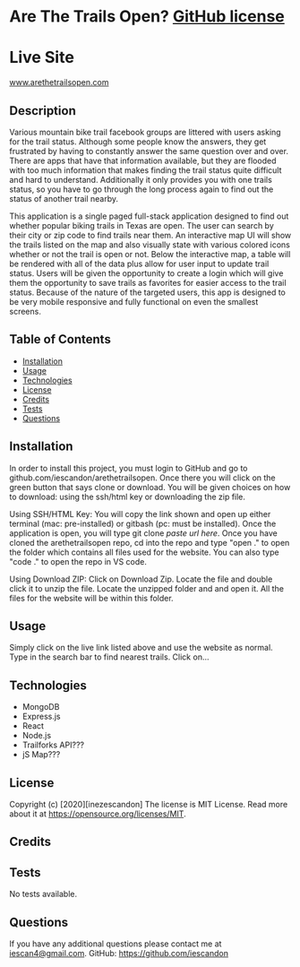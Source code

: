 # Are The Trails Open? [GitHub license](https://img.shields.io/badge/license-MIT%20License-blue.svg)

# Live Site

www.arethetrailsopen.com

## Description

Various mountain bike trail facebook groups are littered with users asking for the trail status. Although some people know the answers, they get frustrated by having to constantly answer the same question over and over. There are apps that have that information available, but they are flooded with too much information that makes finding the trail status quite difficult and hard to understand. Additionally it only provides you with one trails status, so you have to go through the long process again to find out the status of another trail nearby.

This application is a single paged full-stack application designed to find out whether popular biking trails in Texas are open. The user can search by their city or zip code to find trails near them. An interactive map UI will show the trails listed on the map and also visually state with various colored icons whether or not the trail is open or not. Below the interactive map, a table will be rendered with all of the data plus allow for user input to update trail status. Users will be given the opportunity to create a login which will give them the opportunity to save trails as favorites for easier access to the trail status. Because of the nature of the targeted users, this app is designed to be very mobile responsive and fully functional on even the smallest screens.

## Table of Contents

- [Installation](#installation)
- [Usage](#usage)
- [Technologies](#technologies)
- [License](#license)
- [Credits](#credits)
- [Tests](#tests)
- [Questions](#questions)

## Installation

In order to install this project, you must login to GitHub and go to github.com/iescandon/arethetrailsopen. Once there you will click on the green button that says clone or download. You will be given choices on how to download: using the ssh/html key or downloading the zip file.

Using SSH/HTML Key: You will copy the link shown and open up either terminal (mac: pre-installed) or gitbash (pc: must be installed). Once the application is open, you will type git clone _paste url here_. Once you have cloned the arethetrailsopen repo, cd into the repo and type "open ." to open the folder which contains all files used for the website. You can also type "code ." to open the repo in VS code.

Using Download ZIP: Click on Download Zip. Locate the file and double click it to unzip the file. Locate the unzipped folder and and open it. All the files for the website will be within this folder.

## Usage

Simply click on the live link listed above and use the website as normal. Type in the search bar to find nearest trails. Click on...

## Technologies

- MongoDB
- Express.js
- React
- Node.js
- Trailforks API???
- jS Map???

## License

Copyright (c) [2020][inezescandon]
The license is MIT License.
Read more about it at https://opensource.org/licenses/MIT.

## Credits

<!-- Worked with my tutor Ivan Popov, my TA Peter Winston, and my professor Tish Mcneel . -->

## Tests

No tests available.

## Questions

If you have any additional questions please contact me at iescan4@gmail.com.
GitHub: https://github.com/iescandon

<!-- This project was bootstrapped with [Create React App](https://github.com/facebook/create-react-app).

## Available Scripts

In the project directory, you can run:

### `yarn start`

Runs the app in the development mode.<br />
Open [http://localhost:3000](http://localhost:3000) to view it in the browser.

The page will reload if you make edits.<br />
You will also see any lint errors in the console.

### `yarn test`

Launches the test runner in the interactive watch mode.<br />
See the section about [running tests](https://facebook.github.io/create-react-app/docs/running-tests) for more information.

### `yarn build`

Builds the app for production to the `build` folder.<br />
It correctly bundles React in production mode and optimizes the build for the best performance.

The build is minified and the filenames include the hashes.<br />
Your app is ready to be deployed!

See the section about [deployment](https://facebook.github.io/create-react-app/docs/deployment) for more information.

### `yarn eject`

**Note: this is a one-way operation. Once you `eject`, you can’t go back!**

If you aren’t satisfied with the build tool and configuration choices, you can `eject` at any time. This command will remove the single build dependency from your project.

Instead, it will copy all the configuration files and the transitive dependencies (webpack, Babel, ESLint, etc) right into your project so you have full control over them. All of the commands except `eject` will still work, but they will point to the copied scripts so you can tweak them. At this point you’re on your own.

You don’t have to ever use `eject`. The curated feature set is suitable for small and middle deployments, and you shouldn’t feel obligated to use this feature. However we understand that this tool wouldn’t be useful if you couldn’t customize it when you are ready for it.

## Learn More

You can learn more in the [Create React App documentation](https://facebook.github.io/create-react-app/docs/getting-started).

To learn React, check out the [React documentation](https://reactjs.org/).

### Code Splitting

This section has moved here: https://facebook.github.io/create-react-app/docs/code-splitting

### Analyzing the Bundle Size

This section has moved here: https://facebook.github.io/create-react-app/docs/analyzing-the-bundle-size

### Making a Progressive Web App

This section has moved here: https://facebook.github.io/create-react-app/docs/making-a-progressive-web-app

### Advanced Configuration

This section has moved here: https://facebook.github.io/create-react-app/docs/advanced-configuration

### Deployment

This section has moved here: https://facebook.github.io/create-react-app/docs/deployment

### `yarn build` fails to minify

This section has moved here: https://facebook.github.io/create-react-app/docs/troubleshooting#npm-run-build-fails-to-minify -->
